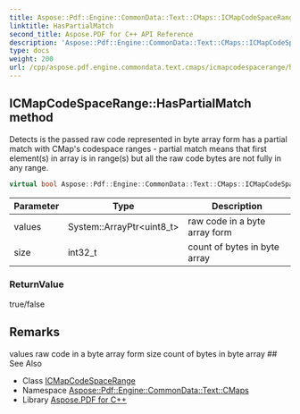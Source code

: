 ```yaml
---
title: Aspose::Pdf::Engine::CommonData::Text::CMaps::ICMapCodeSpaceRange::HasPartialMatch method
linktitle: HasPartialMatch
second_title: Aspose.PDF for C++ API Reference
description: 'Aspose::Pdf::Engine::CommonData::Text::CMaps::ICMapCodeSpaceRange::HasPartialMatch method. Detects is the passed raw code represented in byte array form has a partial match with CMap''s codespace ranges - partial match means that first element(s) in array is in range(s) but all the raw code bytes are not fully in any range in C++.'
type: docs
weight: 200
url: /cpp/aspose.pdf.engine.commondata.text.cmaps/icmapcodespacerange/haspartialmatch/
---
```

## ICMapCodeSpaceRange::HasPartialMatch method


Detects is the passed raw code represented in byte array form has a partial match with CMap's codespace ranges - partial match means that first element(s) in array is in range(s) but all the raw code bytes are not fully in any range.

```cpp
virtual bool Aspose::Pdf::Engine::CommonData::Text::CMaps::ICMapCodeSpaceRange::HasPartialMatch(System::ArrayPtr<uint8_t> values, int32_t size)=0
```


| Parameter | Type | Description |
| --- | --- | --- |
| values | System::ArrayPtr\<uint8_t\> | raw code in a byte array form |
| size | int32_t | count of bytes in byte array |

### ReturnValue

true/false
## Remarks


<parameterlist kind="param">
  <parameteritem>
    <parameternamelist>
      <parametername>values</parametername>
    </parameternamelist>
    <parameterdescription>
      <para>raw code in a byte array form</para>
    </parameterdescription>
  </parameteritem>
  <parameteritem>
    <parameternamelist>
      <parametername>size</parametername>
    </parameternamelist>
    <parameterdescription>
      <para>count of bytes in byte array</para>
    </parameterdescription>
  </parameteritem>
</parameterlist>
## See Also

* Class [ICMapCodeSpaceRange](../)
* Namespace [Aspose::Pdf::Engine::CommonData::Text::CMaps](../../)
* Library [Aspose.PDF for C++](../../../)
